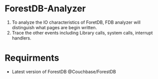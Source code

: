 # ForestDB-Analyzer
1. To analyze the IO characteristics of ForetDB, FDB analyzer will distinguish what pages are begin written. 
2. Trace the other events including Library calls, system calls, interrupt handlers. 

# Requirments
- Latest version of ForestDB @Couchbase/ForestDB
